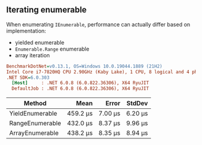 ## Iterating enumerable

When enumerating `IEnumerable`, performance can actually differ based on implementation:

- yielded enumerable
- `Enumerable.Range` enumerable
- array iteration

``` ini
BenchmarkDotNet=v0.13.1, OS=Windows 10.0.19044.1889 (21H2)
Intel Core i7-7820HQ CPU 2.90GHz (Kaby Lake), 1 CPU, 8 logical and 4 physical cores
.NET SDK=6.0.303
  [Host]     : .NET 6.0.8 (6.0.822.36306), X64 RyuJIT
  DefaultJob : .NET 6.0.8 (6.0.822.36306), X64 RyuJIT
```
|          Method |     Mean |   Error |  StdDev |
|---------------- |---------:|--------:|--------:|
| YieldEnumerable | 459.2 μs | 7.00 μs | 6.20 μs |
| RangeEnumerable | 432.0 μs | 8.37 μs | 9.96 μs |
| ArrayEnumerable | 438.2 μs | 8.35 μs | 8.94 μs |
